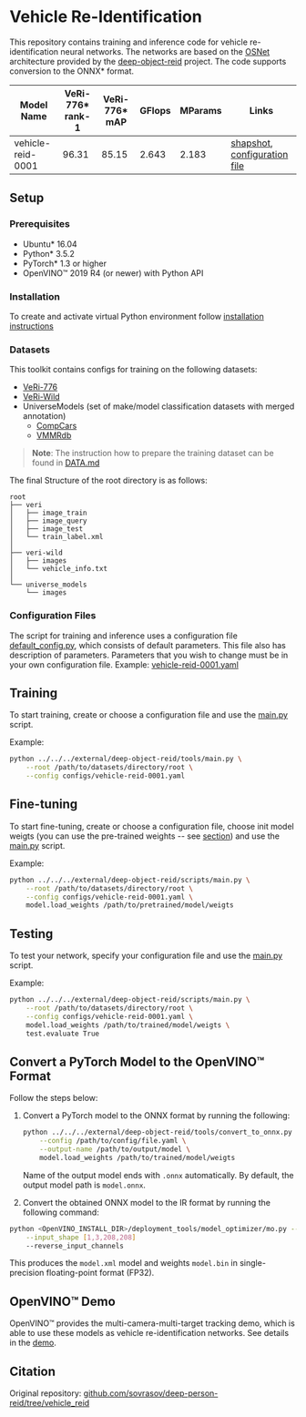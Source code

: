 # Vehicle Re-Identification

This repository contains training and inference code for vehicle re-identification neural networks. The networks are based on the [OSNet](https://arxiv.org/abs/1905.00953) architecture provided by the [deep-object-reid](https://github.com/opencv/deep-object-reid.git) project. The code supports conversion to the ONNX\* format.

| Model Name | VeRi-776\* rank-1 | VeRi-776\* mAP | GFlops | MParams | Links |
| --- | --- | --- | --- | --- | --- |
| vehicle-reid-0001 | 96.31 | 85.15 | 2.643 | 2.183 | [shapshot](https://download.01.org/opencv/openvino_training_extensions/models/person_reidentification/person-reidentification-retail-0270.pt), [configuration file](configs/vehicle-reid-0001.yaml) |

## Setup

### Prerequisites

* Ubuntu\* 16.04
* Python\* 3.5.2
* PyTorch\* 1.3 or higher
* OpenVINO™ 2019 R4 (or newer) with Python API

### Installation

To create and activate virtual Python environment follow [installation instructions](../README.md)

### Datasets

This toolkit contains configs for training on the following datasets:

* [VeRi-776](https://github.com/JDAI-CV/VeRidataset)
* [VeRi-Wild](https://github.com/PKU-IMRE/VERI-Wild)
* UniverseModels (set of make/model classification datasets with merged annotation)
  - [CompCars](http://mmlab.ie.cuhk.edu.hk/datasets/comp_cars/index.html)
  - [VMMRdb](https://github.com/faezetta/VMMRdb)

> **Note**: The instruction how to prepare the training dataset can be found in [DATA.md](DATA.md)

The final Structure of the root directory is as follows:

```
root
├── veri
│   ├── image_train
│   ├── image_query
│   ├── image_test
│   └── train_label.xml
│
├── veri-wild
│   ├── images
│   └── vehicle_info.txt
│
└── universe_models
    └── images
```

### Configuration Files

The script for training and inference uses a configuration file
[default_config.py](https://github.com/opencv/deep-object-reid/blob/ote/scripts/default_config.py), which consists of default parameters.
This file also has description of parameters.
Parameters that you wish to change must be in your own configuration file.
Example: [vehicle-reid-0001.yaml](configs/vehicle-reid-0001.yaml)

## Training

To start training, create or choose a configuration file and use the [main.py](https://github.com/openvinotoolkit/deep-object-reid/blob/ote/tools/main.py) script.

Example:

```bash
python ../../../external/deep-object-reid/tools/main.py \
    --root /path/to/datasets/directory/root \
    --config configs/vehicle-reid-0001.yaml
```

## Fine-tuning

To start fine-tuning, create or choose a configuration file, choose init model weigts (you can use the pre-trained weights -- see [section](#pre-trained-models)) and use the [main.py](https://github.com/openvinotoolkit/deep-object-reid/blob/ote/tools/main.py) script.

Example:

```bash
python ../../../external/deep-object-reid/scripts/main.py \
    --root /path/to/datasets/directory/root \
    --config configs/vehicle-reid-0001.yaml \
    model.load_weights /path/to/pretrained/model/weigts
```

## Testing

To test your network, specify your configuration file and use the [main.py](https://github.com/openvinotoolkit/deep-object-reid/blob/ote/tools/main.py) script.

Example:

```bash
python ../../../external/deep-object-reid/scripts/main.py \
    --root /path/to/datasets/directory/root \
    --config configs/vehicle-reid-0001.yaml \
    model.load_weights /path/to/trained/model/weigts \
    test.evaluate True
```

## Convert a PyTorch Model to the OpenVINO™ Format

Follow the steps below:

1. Convert a PyTorch model to the ONNX format by running the following:

    ```bash
    python ../../../external/deep-object-reid/tools/convert_to_onnx.py \
        --config /path/to/config/file.yaml \
        --output-name /path/to/output/model \
        model.load_weights /path/to/trained/model/weigts
    ```

    Name of the output model ends with `.onnx` automatically.
    By default, the output model path is `model.onnx`.

2. Convert the obtained ONNX model to the IR format by running the following command:

```bash
python <OpenVINO_INSTALL_DIR>/deployment_tools/model_optimizer/mo.py --input_model model.onnx  \
    --input_shape [1,3,208,208]
    --reverse_input_channels
```

This produces the `model.xml` model and weights `model.bin` in single-precision floating-point format (FP32).

## OpenVINO™ Demo

OpenVINO™ provides the multi-camera-multi-target tracking demo, which is able to use these models as vehicle re-identification networks. See details in the [demo](https://github.com/opencv/open_model_zoo/tree/develop/demos/python_demos/multi_camera_multi_target_tracking).

## Citation

Original repository: [github.com/sovrasov/deep-person-reid/tree/vehicle_reid](https://github.com/sovrasov/deep-person-reid/tree/vehicle_reid)
